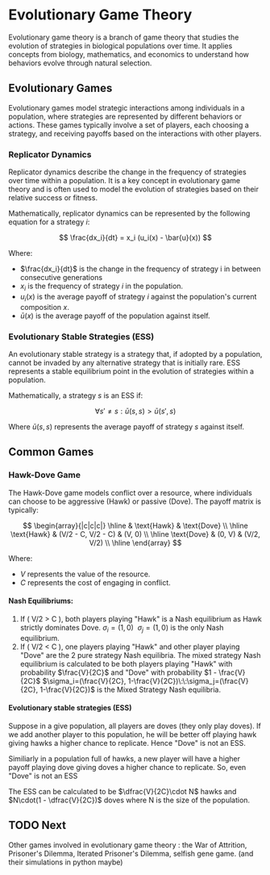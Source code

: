 # Evolutionary Game Theory

Evolutionary game theory is a branch of game theory that studies the evolution of strategies in biological populations over time. It applies concepts from biology, mathematics, and economics to understand how behaviors evolve through natural selection.

## Evolutionary Games

Evolutionary games model strategic interactions among individuals in a population, where strategies are represented by different behaviors or actions. These games typically involve a set of players, each choosing a strategy, and receiving payoffs based on the interactions with other players.

### Replicator Dynamics

Replicator dynamics describe the change in the frequency of strategies over time within a population. It is a key concept in evolutionary game theory and is often used to model the evolution of strategies based on their relative success or fitness.

Mathematically, replicator dynamics can be represented by the following equation for a strategy $i$:

$$
\frac{dx_i}{dt} = x_i (u_i(x) - \bar{u}(x))
$$

Where:
- $\frac{dx_i}{dt}$ is the change in the frequency of strategy i in between consecutive generations
- $x_i$ is the frequency of strategy $i$ in the population.
- $u_i(x)$ is the average payoff of strategy $i$ against the population's current composition $x$.
- $\bar{u}(x)$ is the average payoff of the population against itself.

### Evolutionary Stable Strategies (ESS)

An evolutionary stable strategy is a strategy that, if adopted by a population, cannot be invaded by any alternative strategy that is initially rare. ESS represents a stable equilibrium point in the evolution of strategies within a population.

Mathematically, a strategy $s$ is an ESS if:

$$
\forall s' \neq s: \bar{u}(s, s) > \bar{u}(s', s)
$$

Where $\bar{u}(s, s)$ represents the average payoff of strategy $s$ against itself.

## Common Games 

### Hawk-Dove Game

The Hawk-Dove game models conflict over a resource, where individuals can choose to be aggressive (Hawk) or passive (Dove). The payoff matrix is typically:

$$
\begin{array}{|c|c|c|}
\hline
& \text{Hawk} & \text{Dove} \\
\hline
\text{Hawk} & (V/2 - C, V/2 - C) & (V, 0) \\
\hline
\text{Dove} & (0, V) & (V/2, V/2) \\
\hline
\end{array}
$$

Where:
- $V$ represents the value of the resource.
- $C$ represents the cost of engaging in conflict.

#### Nash Equilibriums:
1. If \( V/2 > C \), both players playing "Hawk" is a Nash equilibrium as Hawk strictly dominates Dove. $\sigma_i=(1,0) \:\: \sigma_j=(1,0)$ is the only Nash equilibrium.
2. If \( V/2 < C \), one players playing "Hawk" and other player playing "Dove" are the 2 pure strategy Nash equilibria. The mixed strategy Nash equilibrium is calculated to be both players playing "Hawk" with probability $\frac{V}{2C}$ and "Dove" with probability $1 - \frac{V}{2C}$ $\sigma_i=(\frac{V}{2C}, 1-\frac{V}{2C})\:\:\sigma_j=(\frac{V}{2C}, 1-\frac{V}{2C})$ is the Mixed Strategy Nash equilibria.

#### Evolutionary stable strategies (ESS)
Suppose in a give population, all players are doves (they only play doves). If we add another player to this population, he will be better off playing hawk giving hawks a higher chance to replicate. Hence "Dove" is not an ESS.

Similiarly in a population full of hawks, a new player will have a higher payoff playing dove giving doves a higher chance to replicate. So, even "Dove" is not an ESS

The ESS can be calculated to be $\dfrac{V}{2C}\cdot N$ hawks and $N\cdot(1 - \dfrac{V}{2C})$ doves where N is the size of the population.


## TODO Next

Other games involved in evolutionary game theory : the War of Attrition, Prisoner's Dilemma, Iterated Prisoner's Dilemma, selfish gene game. (and their simulations in python maybe)
